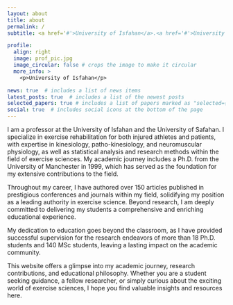 ```yaml
---
layout: about
title: about
permalink: /
subtitle: <a href='#'>University of Isfahan</a>.<a href='#'>University of Safahan</a>. email: firstname.lastname@gmail.com. Moto. 

profile:
  align: right
  image: prof_pic.jpg
  image_circular: false # crops the image to make it circular
  more_info: >
    <p>University of Isfahan</p>

news: true  # includes a list of news items
latest_posts: true  # includes a list of the newest posts
selected_papers: true # includes a list of papers marked as "selected={true}"
social: true  # includes social icons at the bottom of the page
---
```


<!-- This is my bio on master.   Write your biography here. Tell the world about yourself. Link to your favorite [subreddit](http://reddit.com). You can put a picture in, too. The code is already in, just name your picture `prof_pic.jpg` and put it in the `img/` folder.

Put your address / P.O. box / other info right below your picture. You can also disable any of these elements by editing `profile` property of the YAML header of your `_pages/about.md`. Edit `_bibliography/papers.bib` and Jekyll will render your [publications page](/al-folio/publications/) automatically.

Link to your social media connections, too. This theme is set up to use [Font Awesome icons](http://fortawesome.github.io/Font-Awesome/) and [Academicons](https://jpswalsh.github.io/academicons/), like the ones below. Add your Facebook, Twitter, LinkedIn, Google Scholar, or just disable all of them. -->
 I am a professor at the University of Isfahan and the University of Safahan. I specialize in exercise rehabilitation for both injured athletes and patients, with expertise in kinesiology, patho-kinesiology, and neuromuscular physiology, as well as statistical analysis and research methods within the field of exercise sciences. My academic journey includes a Ph.D. from the University of Manchester in 1999, which has served as the foundation for my extensive contributions to the field.

Throughout my career, I have authored over 150 articles published in prestigious conferences and journals within my field, solidifying my position as a leading authority in exercise science. Beyond research, I am deeply committed to delivering my students a comprehensive and enriching educational experience.

My dedication to education goes beyond the classroom, as I have provided successful supervision for the research endeavors of more than 18 Ph.D. students and 140 MSc students, leaving a lasting impact on the academic community.

This website offers a glimpse into my academic journey, research contributions, and educational philosophy. Whether you are a student seeking guidance, a fellow researcher, or simply curious about the exciting world of exercise sciences, I hope you find valuable insights and resources here.